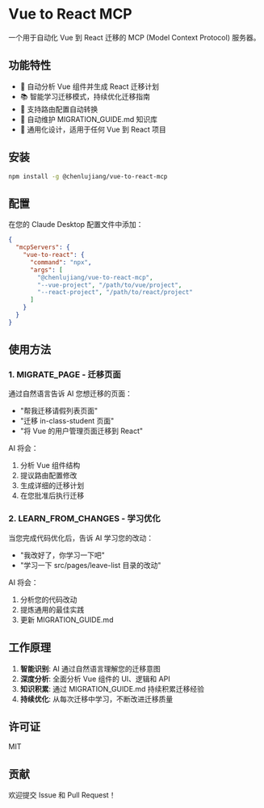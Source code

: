 # Vue to React MCP

一个用于自动化 Vue 到 React 迁移的 MCP (Model Context Protocol) 服务器。

## 功能特性

- 🚀 自动分析 Vue 组件并生成 React 迁移计划
- 📚 智能学习迁移模式，持续优化迁移指南
- 🔄 支持路由配置自动转换
- 📝 自动维护 MIGRATION_GUIDE.md 知识库
- 🎯 通用化设计，适用于任何 Vue 到 React 项目

## 安装

```bash
npm install -g @chenlujiang/vue-to-react-mcp
```

## 配置

在您的 Claude Desktop 配置文件中添加：

```json
{
  "mcpServers": {
    "vue-to-react": {
      "command": "npx",
      "args": [
        "@chenlujiang/vue-to-react-mcp",
        "--vue-project", "/path/to/vue/project",
        "--react-project", "/path/to/react/project"
      ]
    }
  }
}
```

## 使用方法

### 1. MIGRATE_PAGE - 迁移页面

通过自然语言告诉 AI 您想迁移的页面：

- "帮我迁移请假列表页面"
- "迁移 in-class-student 页面"
- "将 Vue 的用户管理页面迁移到 React"

AI 将会：
1. 分析 Vue 组件结构
2. 提议路由配置修改
3. 生成详细的迁移计划
4. 在您批准后执行迁移

### 2. LEARN_FROM_CHANGES - 学习优化

当您完成代码优化后，告诉 AI 学习您的改动：

- "我改好了，你学习一下吧"
- "学习一下 src/pages/leave-list 目录的改动"

AI 将会：
1. 分析您的代码改动
2. 提炼通用的最佳实践
3. 更新 MIGRATION_GUIDE.md

## 工作原理

1. **智能识别**: AI 通过自然语言理解您的迁移意图
2. **深度分析**: 全面分析 Vue 组件的 UI、逻辑和 API
3. **知识积累**: 通过 MIGRATION_GUIDE.md 持续积累迁移经验
4. **持续优化**: 从每次迁移中学习，不断改进迁移质量

## 许可证

MIT

## 贡献

欢迎提交 Issue 和 Pull Request！ 